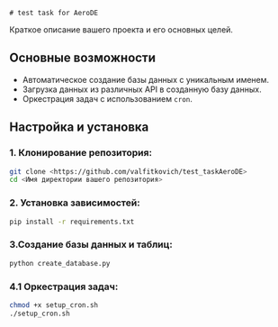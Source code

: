     # test task for AeroDE

Краткое описание вашего проекта и его основных целей.

## Основные возможности

- Автоматическое создание базы данных с уникальным именем.
- Загрузка данных из различных API в созданную базу данных.
- Оркестрация задач с использованием `cron`.

## Настройка и установка
    
### 1. Клонирование репозитория:

```bash
git clone <https://github.com/valfitkovich/test_taskAeroDE>
cd <Имя директории вашего репозитория>
```
### 2. Установка зависимостей:
```bash
pip install -r requirements.txt
```
### 3.Создание базы данных и таблиц:
```bash
python create_database.py
```
### 4.1 Оркестрация задач:
```bash
chmod +x setup_cron.sh
./setup_cron.sh
```

